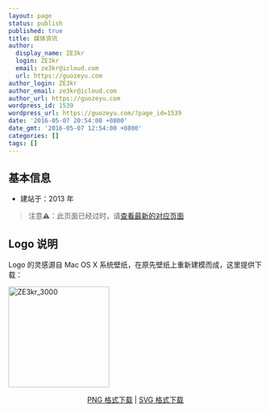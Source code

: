 ```yaml
---
layout: page
status: publish
published: true
title: 媒体资讯
author:
  display_name: ZE3kr
  login: ZE3kr
  email: ze3kr@icloud.com
  url: https://guozeyu.com
author_login: ZE3kr
author_email: ze3kr@icloud.com
author_url: https://guozeyu.com
wordpress_id: 1539
wordpress_url: https://guozeyu.com/?page_id=1539
date: '2016-05-07 20:54:00 +0800'
date_gmt: '2016-05-07 12:54:00 +0800'
categories: []
tags: []
---
```

<h2>基本信息</h2>
<ul>
<li>建站于：2013 年</li>
</ul>
<blockquote><p>注意⚠️：此页面已经过时，请<a href="https://wiki.tlo.xyz/%E7%94%A8%E6%88%B7:ZE3kr/%E5%AA%92%E4%BD%93%E8%B5%84%E8%AE%AF">查看最新的对应页面</a></p></blockquote>
<h2>Logo 说明</h2>
<p>Logo 的灵感源自 Mac OS X 系统壁纸，在原先壁纸上重新建模而成，这里提供下载：</p>
<p><img class="aligncenter size-thumbnail wp-image-1432" src="https://cdn.landcement.com/sites/2/20160325182529/ZE3kr_3000-200x200.png" alt="ZE3kr_3000" width="200" height="200" /></p>
<p style="text-align: center;"><a href="https://cdn.landcement.com/sites/2/20160325182529/ZE3kr_3000.png" target="_blank">PNG 格式下载</a> | <a href="https://cdn.landcement.com/my-uploads/ZE3kr.svg" target="_blank">SVG 格式下载</a></p>
<h2></h2>

